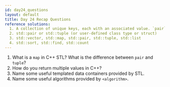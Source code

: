 ```yaml
---
id: day24_questions
layout: default
title: Day 24 Recap Questions
reference solutions:
  1. A collection of unique keys, each with an associated value. `pair` is exactly two, `tuple` may be more.
  2. std::pair or std::tuple (or user-defined class type or struct)
  3. std::vector, std::map, std::pair, std::tuple, std::list
  4. std::sort, std::find, std::count
---
```


1. What is a `map` in C++ STL? What is the difference between `pair` and `tuple`?
2. How do you return multiple values in C++?
3. Name some useful templated data containers provided by STL.
4. Name some useful algorithms provided by `<algorithm>`.
